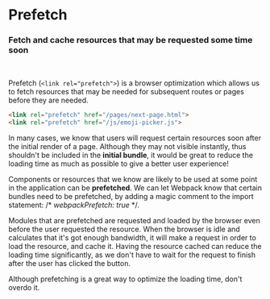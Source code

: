 # Prefetch
### Fetch and cache resources that may be requested some time soon

<br>

Prefetch (`<link rel="prefetch">`) is a browser optimization which allows us to fetch resources that may be needed for subsequent routes or pages before they are needed.

```html
<link rel="prefetch" href="/pages/next-page.html">
<link rel="prefetch" href="/js/emoji-picker.js">
```

In many cases, we know that users will request certain resources soon after the initial render of a page. Although they may not visible instantly, thus shouldn't be included in the **initial bundle**, it would be great to reduce the loading time as much as possible to give a better user experience!

Components or resources that we know are likely to be used at some point in the application can be **prefetched**. We can let Webpack know that certain bundles need to be prefetched, by adding a magic comment to the import statement: /* _webpackPrefetch: true_ */.

Modules that are prefetched are requested and loaded by the browser even before the user requested the resource. When the browser is idle and calculates that it's got enough bandwidth, it will make a request in order to load the resource, and cache it. Having the resource cached can reduce the loading time significantly, as we don't have to wait for the request to finish after the user has clicked the button.

Although prefetching is a great way to optimize the loading time, don't overdo it.